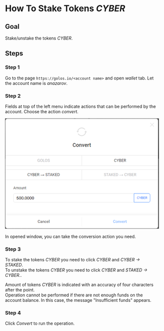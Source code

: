 # How To Stake Tokens *CYBER*

## Goal
Stake/unstake the tokens *CYBER*.

## Steps
### Step 1
Go to the page `https://golos.io/<account name>` and open *wallet* tab. Let the account name is *anazarov*.  

### Step 2
Fields at top of the left menu indicate actions that can be performed by the account. Choose the action *convert*.  

![](./images/convert_cyber.png)

In opened window, you can take the conversion action you need.

### Step 3
To stake the tokens *CYBER* you need to click *CYBER* and *CYBER -> STAKED*.  
To unstake the tokens *CYBER* you need to click *CYBER* and *STAKED -> CYBER*..

Amount of tokens *CYBER* is indicated with an accuracy of four characters after the point.  
Operation cannot be performed if there are not enough funds on the account balance. In this case, the message "Insufficient funds" appears.  

### Step 4
Click *Convert* to run the operation.
